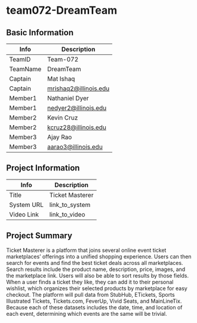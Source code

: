 # team072-DreamTeam

## Basic Information

|   Info      |        Description     |
| ----------- | ---------------------- |
| TeamID      |        Team-072        |
| TeamName    |        DreamTeam       |
| Captain     |        Mat Ishaq       |
| Captain     | mrishaq2@illinois.edu  |
| Member1     |     Nathaniel Dyer     |
| Member1     |  nedyer2@illinois.edu  |
| Member2     |        Kevin Cruz      |
| Member2     |  kcruz28@illinois.edu  |
| Member3     |         Ajay Rao       |
| Member3     |  aarao3@illinois.edu   |

## Project Information

|   Info      |        Description     |
| ----------- | ---------------------- |
|  Title      |     Ticket Masterer    |
| System URL  |      link_to_system    |
| Video Link  |      link_to_video     |

## Project Summary

  Ticket Masterer is a platform that joins several online event ticket marketplaces’
offerings into a unified shopping experience. Users can then search for events and find
the best ticket deals across all marketplaces. Search results include the product name,
description, price, images, and the marketplace link. Users will also be able to sort
results by those fields.
  When a user finds a ticket they like, they can add it to their personal wishlist,
which organizes their selected products by marketplace for easy checkout. The platform
will pull data from StubHub, ETickets, Sports Illustrated Tickets, Tickets.com, FeverUp,
Vivid Seats, and MainLineTix. Because each of these datasets includes the date, time,
and location of each event, determining which events are the same will be trivial.
